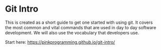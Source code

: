 # Git Intro
This is created as a short guide to get one started with using git. It covers the most common and vital commands that are used in day to day software development. We will also use the vocabulary that developers use.

Start here: https://pinkprogramming.github.io/git-intro/